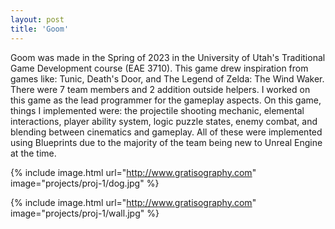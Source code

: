 ```yaml
---
layout: post
title: 'Goom'
---
```

Goom was made in the Spring of 2023 in the University of Utah's Traditional Game Development course (EAE 3710). This game drew inspiration from games like: Tunic, Death's Door, and The Legend of Zelda: The Wind Waker. There were 7 team members and 2 addition outside helpers. I worked on this game as the lead programmer for the gameplay aspects. On this game, things I implemented were: the projectile shooting mechanic, elemental interactions, player ability system, logic puzzle states, enemy combat, and blending between cinematics and gameplay. All of these were implemented using Blueprints due to the majority of the team being new to Unreal Engine at the time.

{% include image.html url="http://www.gratisography.com" image="projects/proj-1/dog.jpg" %}

{% include image.html url="http://www.gratisography.com" image="projects/proj-1/wall.jpg" %}
